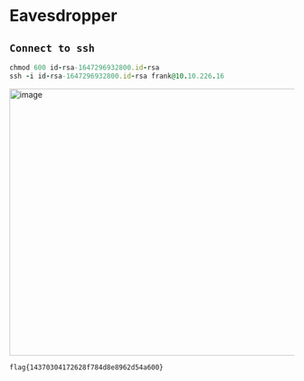 # Eavesdropper

## `Connect to ssh`

```ruby
chmod 600 id-rsa-1647296932800.id-rsa
ssh -i id-rsa-1647296932800.id-rsa frank@10.10.226.16
```

<img width="1041" height="472" alt="image" src="https://github.com/user-attachments/assets/84448f96-ac05-48a2-bc42-201fcf49f342" />










































































































































```
flag{14370304172628f784d8e8962d54a600}
```


















